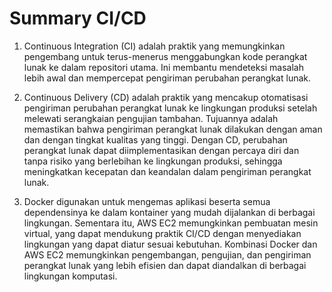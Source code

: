 
# Summary CI/CD

1. Continuous Integration (CI) adalah praktik yang memungkinkan pengembang untuk terus-menerus menggabungkan kode perangkat lunak ke dalam repositori utama. Ini membantu mendeteksi masalah lebih awal dan mempercepat pengiriman perubahan perangkat lunak.

2. Continuous Delivery (CD) adalah praktik yang mencakup otomatisasi pengiriman perubahan perangkat lunak ke lingkungan produksi setelah melewati serangkaian pengujian tambahan. Tujuannya adalah memastikan bahwa pengiriman perangkat lunak dilakukan dengan aman dan dengan tingkat kualitas yang tinggi. Dengan CD, perubahan perangkat lunak dapat diimplementasikan dengan percaya diri dan tanpa risiko yang berlebihan ke lingkungan produksi, sehingga meningkatkan kecepatan dan keandalan dalam pengiriman perangkat lunak.

3. Docker digunakan untuk mengemas aplikasi beserta semua dependensinya ke dalam kontainer yang mudah dijalankan di berbagai lingkungan. Sementara itu, AWS EC2 memungkinkan pembuatan mesin virtual, yang dapat mendukung praktik CI/CD dengan menyediakan lingkungan yang dapat diatur sesuai kebutuhan. Kombinasi Docker dan AWS EC2 memungkinkan pengembangan, pengujian, dan pengiriman perangkat lunak yang lebih efisien dan dapat diandalkan di berbagai lingkungan komputasi.